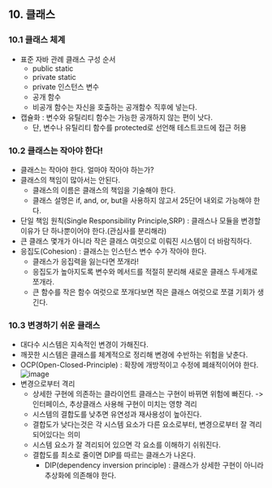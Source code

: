 ## 10. 클래스

### 10.1 클래스 체계

- 표준 자바 관례 클래스 구성 순서
    - public static
    - private static
    - private 인스턴스 변수
    - 공개 함수
    - 비공개 함수는 자신을 호출하는 공개함수 직후에 넣는다. 
- 캡슐화 : 변수와 유틸리티 함수는 가능한 공개하지 않는 편이 낫다. 
    - 단, 변수나 유틸리티 함수를 protected로 선언해 테스트코드에 접근 허용
    
### 10.2 클래스는 작아야 한다!
- 클래스는 작아야 한다. 얼마야 작아야 하는가? 
- 클래스의 책임이 많아서는 안된다.
    - 클래스의 이름은 클래스의 책임을 기술해야 한다.
    - 클래스 설명은 if, and, or, but을 사용하지 않고서 25단어 내외로 가능해야 한다. 
- 단일 책임 원칙(Single Responsibility Principle,SRP) : 클래스나 모듈을 변경할 이유가 단 하나뿐이어야 한다.(관심사를 분리해라)
- 큰 클래스 몇개가 아니라 작은 클래스 여럿으로 이뤄진 시스템이 더 바람직하다. 
- 응집도(Cohesion) : 클래스는 인스턴스 변수 수가 작아야 한다. 
    - 클래스가 응집력을 잃는다면 쪼개라! 
    - 응집도가 높아지도록 변수와 메서드를 적절히 분리해 새로운 클래스 두세개로 쪼개라.
    - 큰 함수를 작은 함수 여럿으로 쪼개다보면 작은 클래스 여럿으로 쪼갤 기회가 생긴다. 


### 10.3 변경하기 쉬운 클래스
- 대다수 시스템은 지속적인 변경이 가해진다. 
- 깨끗한 시스템은 클래스를 체계적으로 정리해 변경에 수반하는 위험을 낮춘다. 
- OCP(Open-Closed-Principle) : 확장에 개방적이고 수정에 폐쇄적이어야 한다. 
![image](https://miro.medium.com/max/1400/1*UwEE6CQvXZH_rL1aLJes6g.png)
- 변경으로부터 격리
    - 상세한 구현에 의존하는 클라이언트 클래스는 구현이 바뀌면 위험에 빠진다. -> 인터페이스, 추상클래스 사용해 구현이 미치는 영향 격리
    - 시스템의 결합도를 낮추면 유연성과 재사용성이 높아진다. 
    - 결합도가 낮다는것은 각 시스템 요소가 다른 요소로부터, 변경으로부터 잘 격리되어있다는 의미
    - 시스템 요소가 잘 격리되어 있으면 각 요소를 이해하기 쉬워진다. 
    - 결합도를 최소로 줄이면 DIP를 따르는 클래스가 나온다.
        - DIP(dependency inversion principle) : 클래스가 상세한 구현이 아니라 추상화에 의존해야 한다. 
    